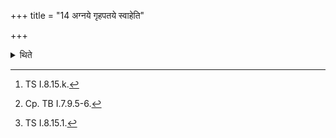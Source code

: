 +++
title = "14 अग्नये गृहपतये स्वाहेति"

+++

<details><summary>थिते</summary>

14. After he (the Adhvaryu) has offered the four libations connected with the unyoking of the chariot with agnaye gr̥hapataye svāhā...[^1] he places the chariot on the chariot stand[^2] along with the charioteer with haṁsahḥ śuciṣad....[^3]  

[^1]: TS I.8.15.k.  

[^2]: Cp. TB I.7.9.5-6.  

[^3]: TS I.8.15.1.  
</details>
